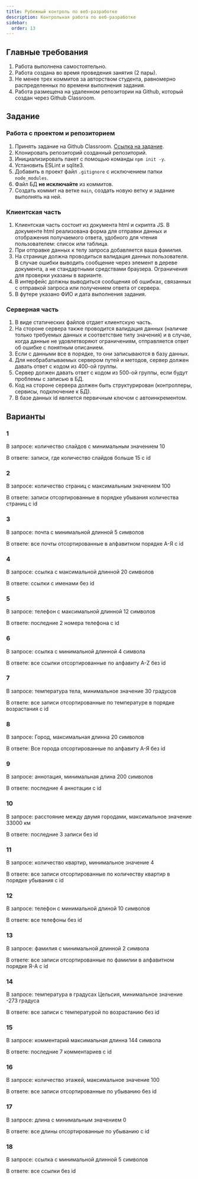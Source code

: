 ```yaml
---
title: Рубежный контроль по веб-разработке
description: Контрольная работа по веб-разработке
sidebar:
  order: 13
---
```


## Главные требования

1. Работа выполнена самостоятельно.
1. Работа создана во время проведения занятия (2 пары).
1. Не менее трех коммитов за авторством студента, равномерно распределенных по времени выполнения задания.
1. Работа размещена на удаленном репозитории на Github, который создан через Github Classroom.

## Задание

### Работа с проектом и репозиторием

1. Принять задание на Github Classroom. [Ссылка на задание](https://classroom.github.com/a/yiHvbsjN).
1. Клонировать репозиторий созданный репозиторий.
1. Инициализировать пакет с помощью команды `npm init -y`.
1. Установить ESLint и sqlite3.
1. Добавить в проект файл `.gitignore` с исключением папки `node_modules`.
1. Файл БД **не исключайте** из коммитов.
1. Создать коммит на ветке `main`, создать новую ветку и задание выполнять на ней.

### Клиентская часть

1. Клиентская часть состоит из документа html и скрипта JS. В документе html реализована форма для отправки данных и отображения получаемого ответа, удобного для чтения пользователем: список или таблица.
1. При отправке данных к телу запроса добавляется ваша фамилия.
1. На странице должна проводиться валидация данных пользователя. В случае ошибки выводить сообщение через элемент в дереве документа, а не стандартными средствами браузера. Ограничения для проверки указаны в варианте.
1. В интерфейс должны выводиться сообщения об ошибках, связанных с отправкой запроса или получением ответа от сервера.
1. В футере указано ФИО и дата выполнения задания.

### Серверная часть

1. В виде статических файлов отдает клиентскую часть.
1. На стороне сервера также проводится валидация данных (наличие только требуемых данных и соответствие типу значения) и в случае, когда данные не удовлетворяют ограничениям, отправляется ответ об ошибке с понятным описанием.
1. Если с данными все в порядке, то они записываются в базу данных.
1. Для необрабатываемых сервером путей и методов, сервер должен давать ответ с кодом из 400-ой группы.
1. Сервер должен давать ответ с кодом из 500-ой группы, если будут проблемы с записью в БД.
1. Код на стороне сервера должен быть структурирован (контроллеры, сервисы, подключение к БД).
1. В базе данных id является первичным ключом с автоинкрементом.

## Варианты

### 1

В запросе: количество слайдов с минимальным значением 10

В ответе: записи, где количество слайдов больше 15 с id

### 2

В запросе: количество страниц с максимальным значением 100

В ответе: записи отсортированные в порядке убывания количества страниц с id

### 3

В запросе: почта с минимальной длинной 5 символов

В ответе: все почты отсортированные в алфавитном порядке А-Я с id

### 4

В запросе: ссылка с максимальной длинной 20 символов

В ответе: ссылки с именами без id

### 5

В запросе: телефон с максимальной длинной 12 символов

В ответе: последние 2 номера телефона с id

### 6

В запросе: ссылка с минимальной длинной 4 символа

В ответе: все ссылки отсортированные по алфавиту A-Z без id

### 7

В запросе: температура тела, минимальное значение 30 градусов

В ответе: все записи отсортированные по температуре в порядке возрастания с id

### 8

В запросе: Город, максимальная длинна 20 символов

В ответе: Все города отсортированные по алфавиту А-Я без id

### 9

В запросе: аннотация, минимальная длина 200 символов

В ответе: последние 4 аннотации с id

### 10

В запросе: расстояние между двумя городами, максимальное значение 33000 км

В ответе: последние 3 записи без id

### 11

В запросе: количество квартир, минимальное значение 4

В ответе: все записи отсортированные по количеству квартир в порядке убывания с id

### 12

В запросе: телефон с минимальной длиной 10 символов

В ответе: все телефоны без id

### 13

В запросе: фамилия с минимальной длинной 2 символа

В ответе: все записи отсортированные по фамилии в алфавитном порядке Я-А с id

### 14

В запросе: температура в градусах Цельсия, минимальное значение -273 градуса

В ответе: все записи с температурой по возрастанию без id

### 15

В запросе: комментарий максимальная длинна 144 символа

В ответе: последние 7 комментариев с id

### 16

В запросе: количество этажей, максимальное значение 100

В ответе: все записи отсортированные по убыванию без id

### 17

В запросе: длина с минимальным значением 0

В ответе: все длины отсортированные по убыванию с id

### 18

В запросе: ссылка с минимальной длинной 5 символов

В ответе: все ссылки без id
